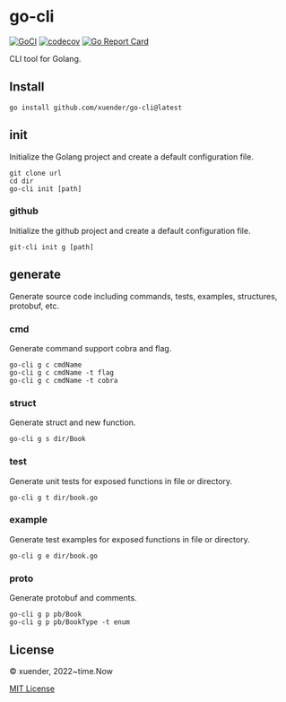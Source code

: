 # go-cli

[![GoCI](https://github.com/xuender/go-cli/workflows/Go/badge.svg)](https://github.com/xuender/go-cli/actions)
[![codecov](https://codecov.io/gh/xuender/go-cli/branch/main/graph/badge.svg?token=8CTpNIHxYT)](https://codecov.io/gh/xuender/go-cli)
[![Go Report Card](https://goreportcard.com/badge/github.com/xuender/go-cli)](https://goreportcard.com/report/github.com/xuender/go-cli)

CLI tool for Golang.

## Install

```shell
go install github.com/xuender/go-cli@latest
```

## init

Initialize the Golang project and create a default configuration file.

```shell
git clone url
cd dir
go-cli init [path]
```

### github

Initialize the github project and create a default configuration file.

```shell
git-cli init g [path]
```

## generate

Generate source code including commands, tests, examples, structures, protobuf, etc.

### cmd

Generate command support cobra and flag.

```shell
go-cli g c cmdName
go-cli g c cmdName -t flag
go-cli g c cmdName -t cobra
```

### struct

Generate struct and new function.

```shell
go-cli g s dir/Book
```

### test

Generate unit tests for exposed functions in file or directory.

```shell
go-cli g t dir/book.go
```

### example

Generate test examples for exposed functions in file or directory.

```shell
go-cli g e dir/book.go
```

### proto

Generate protobuf and comments.

```shell
go-cli g p pb/Book
go-cli g p pb/BookType -t enum
```

## License

© xuender, 2022~time.Now

[MIT License](https://github.com/xuender/go-cli/blob/master/LICENSE)
